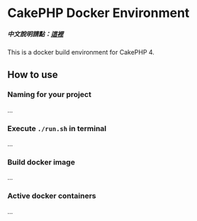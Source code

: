 # CakePHP Docker Environment

##### 中文說明請點：[這裡](./README.zhtw.md)

This is a docker build environment for CakePHP 4.

## How to use

### Naming for your project

...

### Execute `./run.sh` in terminal

...

### Build docker image

...

### Active docker containers

...
